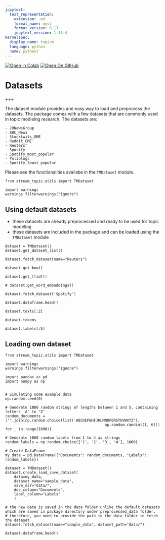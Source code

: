 ```yaml
---
jupytext:
  text_representation:
    extension: .md
    format_name: myst
    format_version: 0.13
    jupytext_version: 1.16.4
kernelspec:
  display_name: topicm
  language: python
  name: python3
---
```


[![Open in Colab](https://colab.research.google.com/assets/colab-badge.svg)](https://colab.research.google.com/github/AnFreTh/STREAM/blob/bugfixes/docs/notebooks/datasets.ipynb)
[![Open On GitHub](https://img.shields.io/badge/Open-on%20GitHub-blue?logo=GitHub)](https://github.com/AnFreTh/STREAM/blob/bugfixes/docs/notebooks/datasets.ipynb)

# Datasets

+++

The dataset module provides and easy way to load and preprocess the datasets. The package comes with a few datasets that are commonly used in topic modleing research. The datasets are:

    - 20NewsGroup
    - BBC_News
    - Stocktwits_GME
    - Reddit_GME'
    - Reuters'
    - Spotify
    - Spotify_most_popular
    - Poliblogs
    - Spotify_least_popular

Please see the functionalities availabe in the `TMDataset` module.

```{code-cell} ipython3
from stream_topic.utils import TMDataset

import warnings
warnings.filterwarnings("ignore")
```

## Using default datasets

- these datasets are already preprocessed and ready to be used for topic modeling
- these datasets are included in the package and can be loaded using the `TMDataset` module

```{code-cell} ipython3
dataset = TMDataset()
dataset.get_dataset_list()
```

```{code-cell} ipython3
dataset.fetch_dataset(name="Reuters")
```

```{code-cell} ipython3
dataset.get_bow()
```

```{code-cell} ipython3
dataset.get_tfidf()
```

```{code-cell} ipython3
# dataset.get_word_embeddings()
```

```{code-cell} ipython3
dataset.fetch_dataset('Spotify')
```

```{code-cell} ipython3
dataset.dataframe.head()
```

```{code-cell} ipython3
dataset.texts[:2]
```

```{code-cell} ipython3
dataset.tokens
```

```{code-cell} ipython3
dataset.labels[:5]
```

## Loading own dataset

```{code-cell} ipython3
from stream_topic.utils import TMDataset

import warnings
warnings.filterwarnings("ignore")
```

```{code-cell} ipython3
import pandas as pd
import numpy as np


# Simulating some example data
np.random.seed(0)

# Generate 1000 random strings of lengths between 1 and 5, containing letters 'A' to 'Z'
random_documents = [''.join(np.random.choice(list('ABCDEFGHIJKLMNOPQRSTUVWXYZ'), 
                                             np.random.randint(1, 6))) for _ in range(1000)]

# Generate 1000 random labels from 1 to 4 as strings
random_labels = np.random.choice(['1', '2', '3', '4'], 1000)

# Create DataFrame
my_data = pd.DataFrame({"Documents": random_documents, "Labels": random_labels})
```

```{code-cell} ipython3
dataset = TMDataset()
dataset.create_load_save_dataset(
    data=my_data, 
    dataset_name="sample_data",
    save_dir="data/",
    doc_column="Documents",
    label_column="Labels"
    )
```

```{code-cell} ipython3
# the new data is saved in the data folder unlike the default datasets which are saved in package directory under preprocessed_data folder.
# therefore, you need to provide the path to the data folder to fetch the dataset
dataset.fetch_dataset(name="sample_data", dataset_path="data/")
```

```{code-cell} ipython3
dataset.dataframe.head()
```

```{code-cell} ipython3

```
